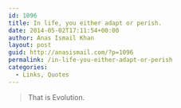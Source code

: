 ```yaml
---
id: 1096
title: In life, you either adapt or perish.
date: 2014-05-02T17:11:54+00:00
author: Anas Ismail Khan
layout: post
guid: http://anasismail.com/?p=1096
permalink: /in-life-you-either-adapt-or-perish
categories:
  - Links, Quotes
---
```

> That is Evolution.